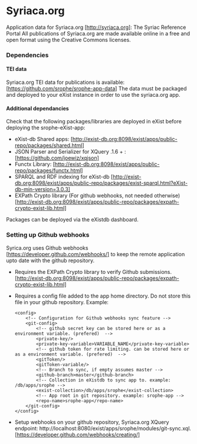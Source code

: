 Syriaca.org
=======

Application data for Syriaca.org [http://syriaca.org]: The Syriac Reference Portal
All publications of Syriaca.org are made available online in a free and open format using the Creative Commons licenses.

### Dependencies
#### TEI data 
Syriaca.org TEI data for publications is available: [https://github.com/srophe/srophe-app-data]
The data must be packaged and deployed to your eXist instance in order to use the syriaca.org app. 

#### Additional dependancies 
Check that the following packages/libraries are deployed in eXist before deploying the srophe-eXist-app:
* eXist-db Shared apps: [http://exist-db.org:8098/exist/apps/public-repo/packages/shared.html]
* JSON Parser and Serializer for XQuery .1.6 + : [https://github.com/joewiz/xqjson]
* Functx Library: [http://exist-db.org:8098/exist/apps/public-repo/packages/functx.html]
* SPARQL and RDF indexing for eXist-db [http://exist-db.org:8098/exist/apps/public-repo/packages/exist-sparql.html?eXist-db-min-version=3.0.3]
* EXPath Crypto library (For github webhooks, not needed otherwise) [http://exist-db.org:8098/exist/apps/public-repo/packages/expath-crypto-exist-lib.html]

Packages can be deployed via the eXistdb dashboard. 

### Setting up Github webhooks
Syrica.org uses Github webhooks [https://developer.github.com/webhooks/] to keep the remote application upto date with the github repository.
* Requires the EXPath Crypto library to verify Github submissions. [http://exist-db.org:8098/exist/apps/public-repo/packages/expath-crypto-exist-lib.html]
* Requires a config file added to the app home directory. Do not store this file in your github repository. 
  Example:
    
    ```
    <config>
        <!-- Configuration for Github webhooks sync feature -->
        <git-config>
            <!-- github secret key can be stored here or as a environment variable. (prefered)  -->
            <private-key/>
            <private-key-variable>VARIABLE_NAME</private-key-variable>
            <!-- github token for rate limiting. can be stored here or as a environment variable. (prefered)  -->
            <gitToken/>
            <gitToken-variable/>
            <!-- Branch to sync, if empty assumes master -->
            <github-branch>master</github-branch>
            <!-- Collection in eXistdb to sync app to. example: /db/apps/srophe -->
            <exist-collection>/db/apps/srophe</exist-collection>
            <!-- App root in git repository. example: srophe-app -->
            <repo-name>srophe-app</repo-name>
        </git-config>
    </config>
    ```
* Setup webhooks on your github repository, Syriaca.org XQuery endpoint: http://localhost:8080/exist/apps/srophe/modules/git-sync.xql. [https://developer.github.com/webhooks/creating/]   


